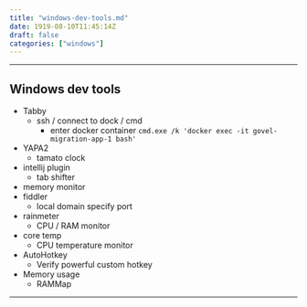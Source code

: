 ```yaml
---
title: "windows-dev-tools.md"
date: 1919-08-10T11:45:14Z
draft: false
categories: ["windows"]
---
```




---


## Windows dev tools

* Tabby
  * ssh / connect to dock / cmd
    * enter docker container `cmd.exe /k 'docker exec -it govel-migration-app-1 bash'`
* YAPA2
  * tamato clock
* intellij plugin
  * tab shifter
* memory monitor
* fiddler
  * local domain specify port
* rainmeter
  * CPU / RAM monitor
* core temp
  * CPU temperature monitor
* AutoHotkey
  * Verify powerful custom hotkey
* Memory usage
  * RAMMap


---

